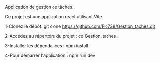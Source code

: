 

Application de gestion de tâches.

Ce projet est une application react utilisant Vite.

1-Clonez le dépôt:
 git clone https://github.com/Flo738/Gestion_taches.git

2-Accédez au répertoire du projet :
cd Gestion_taches

3-Installer les dépendances :
npm install

4-Pour démarrer l'application : 
npm run dev


